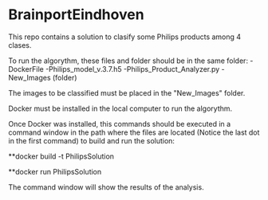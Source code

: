 # BrainportEindhoven
This repo contains a solution to clasify some Philips products among 4 clases.

To run the algorythm, these files and folder should be in the same folder:
-DockerFile
-Philips_model_v.3.7.h5
-Philips_Product_Analyzer.py
-New_Images (folder)

The images to be classified must be placed in the "New_Images" folder.

Docker must be installed in the local computer to run the algorythm.

Once Docker was installed, this commands should be executed in a command window in the path where the files are located (Notice the last dot in the first command) to build and run the solution:

**docker build -t PhilipsSolution 

**docker run PhilipsSolution

The command window will show the results of the analysis.
